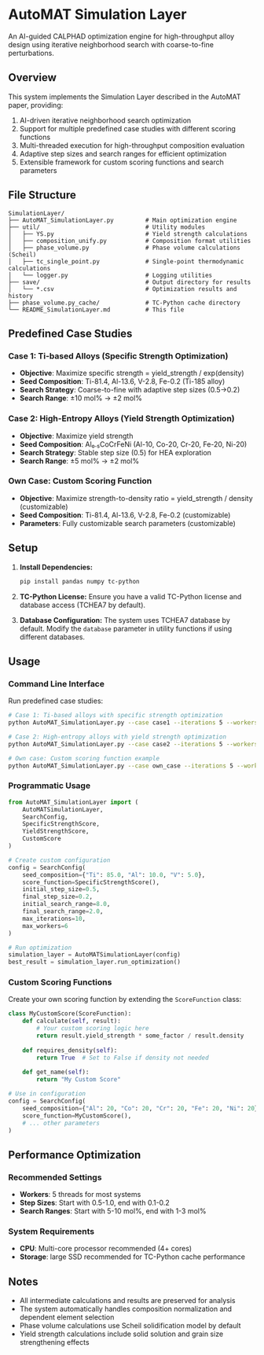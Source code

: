 # AutoMAT Simulation Layer

An AI-guided CALPHAD optimization engine for high-throughput alloy design using iterative neighborhood search with coarse-to-fine perturbations.

## Overview

This system implements the Simulation Layer described in the AutoMAT paper, providing:
1. AI-driven iterative neighborhood search optimization
2. Support for multiple predefined case studies with different scoring functions
3. Multi-threaded execution for high-throughput composition evaluation
4. Adaptive step sizes and search ranges for efficient optimization
5. Extensible framework for custom scoring functions and search parameters

## File Structure

```
SimulationLayer/
├── AutoMAT_SimulationLayer.py         # Main optimization engine
├── util/                              # Utility modules
│   ├── YS.py                          # Yield strength calculations
│   ├── composition_unify.py           # Composition format utilities
│   ├── phase_volume.py                # Phase volume calculations (Scheil)
│   ├── tc_single_point.py             # Single-point thermodynamic calculations
│   └── logger.py                      # Logging utilities
├── save/                              # Output directory for results
│   └── *.csv                          # Optimization results and history
├── phase_volume.py_cache/             # TC-Python cache directory
└── README_SimulationLayer.md          # This file
```

## Predefined Case Studies

### Case 1: Ti-based Alloys (Specific Strength Optimization)
- **Objective**: Maximize specific strength = yield_strength / exp(density)
- **Seed Composition**: Ti-81.4, Al-13.6, V-2.8, Fe-0.2 (Ti-185 alloy)
- **Search Strategy**: Coarse-to-fine with adaptive step sizes (0.5→0.2)
- **Search Range**: ±10 mol% → ±2 mol%

### Case 2: High-Entropy Alloys (Yield Strength Optimization)
- **Objective**: Maximize yield strength
- **Seed Composition**: Al₀.₅CoCrFeNi (Al-10, Co-20, Cr-20, Fe-20, Ni-20)
- **Search Strategy**: Stable step size (0.5) for HEA exploration
- **Search Range**: ±5 mol% → ±2 mol%

### Own Case: Custom Scoring Function
- **Objective**: Maximize strength-to-density ratio = yield_strength / density (customizable)
- **Seed Composition**: Ti-81.4, Al-13.6, V-2.8, Fe-0.2 (customizable)
- **Parameters**: Fully customizable search parameters (customizable)

## Setup

1. **Install Dependencies:**
   ```bash
   pip install pandas numpy tc-python
   ```

2. **TC-Python License:**
   Ensure you have a valid TC-Python license and database access (TCHEA7 by default).

3. **Database Configuration:**
   The system uses TCHEA7 database by default. Modify the `database` parameter in utility functions if using different databases.

## Usage

### Command Line Interface

Run predefined case studies:
```bash
# Case 1: Ti-based alloys with specific strength optimization
python AutoMAT_SimulationLayer.py --case case1 --iterations 5 --workers 5

# Case 2: High-entropy alloys with yield strength optimization
python AutoMAT_SimulationLayer.py --case case2 --iterations 5 --workers 5

# Own case: Custom scoring function example
python AutoMAT_SimulationLayer.py --case own_case --iterations 5 --workers 5
```

### Programmatic Usage

```python
from AutoMAT_SimulationLayer import (
    AutoMATSimulationLayer, 
    SearchConfig, 
    SpecificStrengthScore,
    YieldStrengthScore,
    CustomScore
)

# Create custom configuration
config = SearchConfig(
    seed_composition={"Ti": 85.0, "Al": 10.0, "V": 5.0},
    score_function=SpecificStrengthScore(),
    initial_step_size=0.5,
    final_step_size=0.2,
    initial_search_range=8.0,
    final_search_range=2.0,
    max_iterations=10,
    max_workers=6
)

# Run optimization
simulation_layer = AutoMATSimulationLayer(config)
best_result = simulation_layer.run_optimization()
```

### Custom Scoring Functions

Create your own scoring function by extending the `ScoreFunction` class:

```python
class MyCustomScore(ScoreFunction):
    def calculate(self, result):
        # Your custom scoring logic here
        return result.yield_strength * some_factor / result.density
    
    def requires_density(self):
        return True  # Set to False if density not needed
    
    def get_name(self):
        return "My Custom Score"

# Use in configuration
config = SearchConfig(
    seed_composition={"Al": 20, "Co": 20, "Cr": 20, "Fe": 20, "Ni": 20},
    score_function=MyCustomScore(),
    # ... other parameters
)
```

## Performance Optimization

### Recommended Settings
- **Workers**: 5 threads for most systems
- **Step Sizes**: Start with 0.5-1.0, end with 0.1-0.2
- **Search Ranges**: Start with 5-10 mol%, end with 1-3 mol%

### System Requirements
- **CPU**: Multi-core processor recommended (4+ cores)
- **Storage**: large SSD recommended for TC-Python cache performance

## Notes

- All intermediate calculations and results are preserved for analysis
- The system automatically handles composition normalization and dependent element selection
- Phase volume calculations use Scheil solidification model by default
- Yield strength calculations include solid solution and grain size strengthening effects
